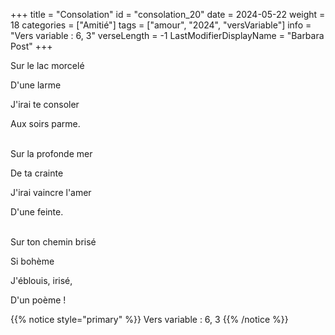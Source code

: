 +++
title = "Consolation"
id = "consolation_20"
date = 2024-05-22
weight = 18
categories = ["Amitié"]
tags = ["amour", "2024", "versVariable"]
info = "Vers variable : 6, 3"
verseLength = -1
LastModifierDisplayName = "Barbara Post"
+++

Sur le lac morcelé

D'une larme

J'irai te consoler

Aux soirs parme.

 \
Sur la profonde mer

De ta crainte

J'irai vaincre l'amer

D'une feinte.

 \
Sur ton chemin brisé

Si bohème

J'éblouis, irisé,

D'un poème !

{{% notice style="primary" %}}
Vers variable : 6, 3
{{% /notice %}}

